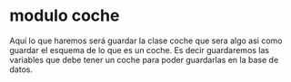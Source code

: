 # modulo coche
Aquí lo que haremos será guardar la clase coche que sera algo asi como guardar el esquema de lo que es un coche.
Es decir guardaremos las variables que debe tener un coche para poder guardarlas en la base de datos.